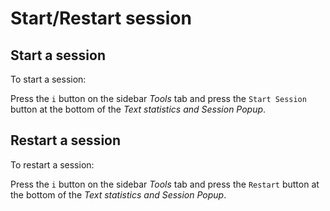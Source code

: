
# Start/Restart session 
 
## Start a session 

To start a session: 

Press the `i` button on the sidebar _Tools_ tab and press the `Start Session` button at the bottom of the _Text statistics and Session Popup_.   

## Restart a session 

To restart a session:

Press the `i` button on the sidebar _Tools_ tab and press the `Restart` button at the bottom of the _Text statistics and Session Popup_.  
